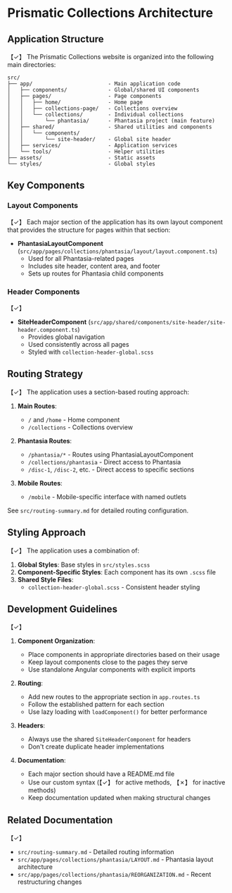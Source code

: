 # Prismatic Collections Architecture

## Application Structure
【✓】
The Prismatic Collections website is organized into the following main directories:

```
src/
├── app/                        - Main application code
│   ├── components/             - Global/shared UI components
│   ├── pages/                  - Page components
│   │   ├── home/               - Home page
│   │   ├── collections-page/   - Collections overview
│   │   └── collections/        - Individual collections
│   │       └── phantasia/      - Phantasia project (main feature)
│   ├── shared/                 - Shared utilities and components
│   │   └── components/
│   │       └── site-header/    - Global site header
│   ├── services/               - Application services
│   └── tools/                  - Helper utilities
├── assets/                     - Static assets
└── styles/                     - Global styles
```

## Key Components

### Layout Components
【✓】
Each major section of the application has its own layout component that provides the structure for pages within that section:

- **PhantasiaLayoutComponent** (`src/app/pages/collections/phantasia/layout/layout.component.ts`)
  - Used for all Phantasia-related pages
  - Includes site header, content area, and footer
  - Sets up routes for Phantasia child components

### Header Components
【✓】
- **SiteHeaderComponent** (`src/app/shared/components/site-header/site-header.component.ts`)
  - Provides global navigation
  - Used consistently across all pages
  - Styled with `collection-header-global.scss`

## Routing Strategy
【✓】
The application uses a section-based routing approach:

1. **Main Routes**:
   - `/` and `/home` - Home component
   - `/collections` - Collections overview

2. **Phantasia Routes**:
   - `/phantasia/*` - Routes using PhantasiaLayoutComponent
   - `/collections/phantasia` - Direct access to Phantasia
   - `/disc-1`, `/disc-2`, etc. - Direct access to specific sections

3. **Mobile Routes**:
   - `/mobile` - Mobile-specific interface with named outlets

See `src/routing-summary.md` for detailed routing configuration.

## Styling Approach
【✓】
The application uses a combination of:

1. **Global Styles**: Base styles in `src/styles.scss`
2. **Component-Specific Styles**: Each component has its own `.scss` file
3. **Shared Style Files**: 
   - `collection-header-global.scss` - Consistent header styling

## Development Guidelines
【✓】
1. **Component Organization**:
   - Place components in appropriate directories based on their usage
   - Keep layout components close to the pages they serve
   - Use standalone Angular components with explicit imports

2. **Routing**:
   - Add new routes to the appropriate section in `app.routes.ts`
   - Follow the established pattern for each section
   - Use lazy loading with `loadComponent()` for better performance

3. **Headers**:
   - Always use the shared `SiteHeaderComponent` for headers
   - Don't create duplicate header implementations

4. **Documentation**:
   - Each major section should have a README.md file
   - Use our custom syntax (【✓】 for active methods, 【✗】 for inactive methods)
   - Keep documentation updated when making structural changes

## Related Documentation
【✓】
- `src/routing-summary.md` - Detailed routing information
- `src/app/pages/collections/phantasia/LAYOUT.md` - Phantasia layout architecture
- `src/app/pages/collections/phantasia/REORGANIZATION.md` - Recent restructuring changes 